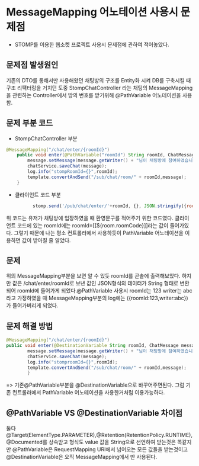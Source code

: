# MessageMapping 어노테이션 사용시 문제점

* STOMP를 이용한 웹소켓 프로젝트 사용시 문제점에 관하여 적어놓았다.

## 문제점 발생원인
기존의 DTO를 통해서만 사용해왔던 채팅방의 구조를 Entity화 시켜 DB를 구축시킬 때 구조 리팩터링을 거치던 도중 StompChatController 라는 
채팅의 MessageMapping을 관련하는 Controller에서 방의 번호를 받기위해 @PathVariable 어노테이션을 사용함.

## 문제 부분 코드

* StompChatController 부분

```java
@MessageMapping("/chat/enter/{roomId}")
    public void enter(@PathVariable("roomId") String roomId, ChatMessage message) {
        message.setMessage(message.getWriter() + "님이 채팅방에 참여하였습니다.");
        chatService.saveChat(message);
        log.info("stompRoomId={}",roomId);
        template.convertAndSend("/sub/chat/room/" + roomId,message);
    }
```

* 클라이언트 코드 부분

```javascript
          stomp.send('/pub/chat/enter/'+roomId, {}, JSON.stringify({roomId: roomId, writer: username}))
```

위 코드는 유저가 채팅방에 입장하였을 때 환영문구를 적어주기 위한 코드였다. 클라이언트 코드에 있는 roomId에는 roomId=[[${room.roomCode}]]라는 값이 들어가있다.
그렇기 때문에 나는 평소 컨트롤러에서 사용하듯이 PathVariable 어노테이션을 이용하면 값이 받아질 줄 알았다.

## 문제

위의 MessageMapping부분을 보면 알 수 있듯 roomId를 콘솔에 출력해보았다. 하지만 값은 /chat/enter/roomId로 보낸 값인 
JSON형식의 데이터가 String 형태로 변환되어 roomId에 들어가게 되었다.@PathVariable 사용시 roomId는 123 writer는 abc라고 가정하였을 때
MessageMapping부분의 log에는 ({roomId:123,writer:abc})가 들어가버리게 되었다.

## 문제 해결 방법

```java
@MessageMapping("/chat/enter/{roomId}")
public void enter(@DestinationVariable String roomId, ChatMessage message) {
        message.setMessage(message.getWriter() + "님이 채팅방에 참여하였습니다.");
        chatService.saveChat(message);
        log.info("stomproomId={}",roomId);
        template.convertAndSend("/sub/chat/room/" + roomId,message);
        }
```

=> 기존@PathVariable부분을 @DestinationVariable으로 바꾸어주면된다. 그럼 기존 컨트롤러에서 PathVariable 어노테이션을 사용한거처럼 이용가능하다.

## @PathVariable VS @DestinationVariable 차이점

둘다@Target(ElementType.PARAMETER),@Retention(RetentionPolicy.RUNTIME),@Documented를 상속받고 형식도 value 값을 String으로 선언하여 받는것은 똑같지만
@PathVariable은 RequestMapping URI에서 넘어오는 모든 값들을 받는것이고 @DestinationVariable은 오직 MessageMapping에서 만 사용된다.